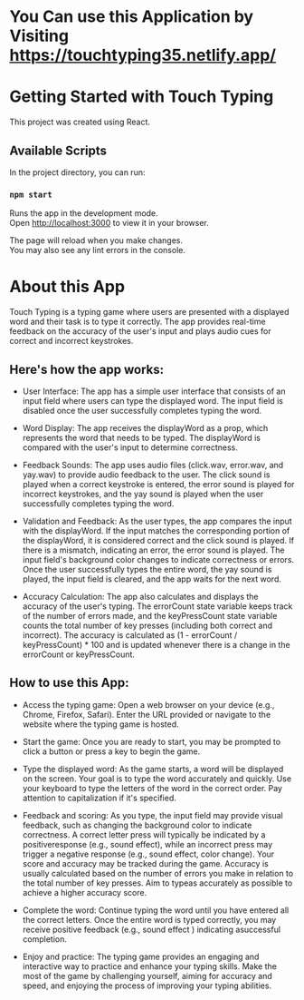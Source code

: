 # You Can use this Application by Visiting https://touchtyping35.netlify.app/

# Getting Started with Touch Typing 


This project was created using React.

## Available Scripts

In the project directory, you can run:

### `npm start`

Runs the app in the development mode.\
Open [http://localhost:3000](http://localhost:3000) to view it in your browser.

The page will reload when you make changes.\
You may also see any lint errors in the console.

# About this App

Touch Typing is a typing game where users are presented with a displayed word and their task is to type it correctly. The app provides real-time feedback on the accuracy of the user's input and plays audio cues for correct and incorrect keystrokes.

## Here's how the app works:

- User Interface: The app has a simple user interface that consists of an input field where users can type the displayed word. The input field is disabled once the user successfully completes typing the word.

- Word Display: The app receives the displayWord as a prop, which represents the word that needs to be typed. The displayWord is compared with the user's input to determine correctness.

- Feedback Sounds: The app uses audio files (click.wav, error.wav, and yay.wav) to provide audio feedback to the user. The click sound is played when a correct keystroke is entered, the error sound is played for incorrect keystrokes, and the yay sound is played when the user successfully completes typing the word.

- Validation and Feedback: As the user types, the app compares the input with the displayWord. If the input matches the corresponding portion of the displayWord, it is considered correct and the click sound is played. If there is a mismatch, indicating an error, the error sound is played. The input field's background color changes to indicate correctness or errors. Once the user successfully types the entire word, the yay sound is played, the input field is cleared, and the app waits for the next word.

- Accuracy Calculation: The app also calculates and displays the accuracy of the user's typing. The errorCount state variable keeps track of the number of errors made, and the keyPressCount state variable counts the total number of key presses (including both correct and incorrect). The accuracy is calculated as (1 - errorCount / keyPressCount) \* 100 and is updated whenever there is a change in the errorCount or keyPressCount.

## How to use this App: 

- Access the typing game:
    Open a web browser on your device (e.g., Chrome, Firefox, Safari).
    Enter the URL provided or navigate to the website where the typing game is hosted.

- Start the game:
    Once you are ready to start, you may be prompted to click a button or press a key to begin the game.

- Type the displayed word:
    As the game starts, a word will be displayed on the screen. Your goal is to type the word accurately and quickly.
    Use your keyboard to type the letters of the word in the correct order. Pay attention to capitalization if it's specified.

- Feedback and scoring:
    As you type, the input field may provide visual feedback, such as changing the background color to indicate correctness. A correct letter press will typically be indicated by a positiveresponse (e.g., sound effect), while an incorrect press may trigger a negative response (e.g., sound effect, color change).
    Your score and accuracy may be tracked during the game. Accuracy is usually calculated based on the number of errors you make in relation to the total number of key presses. Aim to typeas accurately as possible to achieve a higher accuracy score.

- Complete the word:
    Continue typing the word until you have entered all the correct letters. Once the entire word is typed correctly, you may receive positive feedback (e.g., sound effect ) indicating asuccessful completion.

- Enjoy and practice:
    The typing game provides an engaging and interactive way to practice and enhance your typing skills.
    Make the most of the game by challenging yourself, aiming for accuracy and speed, and enjoying the process of improving your typing abilities.
